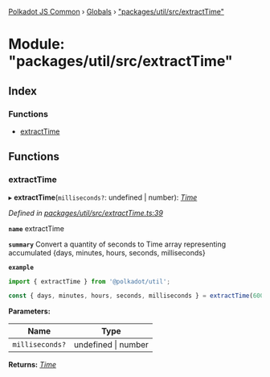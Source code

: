 [Polkadot JS Common](../README.md) › [Globals](../globals.md) › ["packages/util/src/extractTime"](_packages_util_src_extracttime_.md)

# Module: "packages/util/src/extractTime"

## Index

### Functions

* [extractTime](_packages_util_src_extracttime_.md#extracttime)

## Functions

###  extractTime

▸ **extractTime**(`milliseconds?`: undefined | number): *[Time](../interfaces/_packages_util_src_types_.time.md)*

*Defined in [packages/util/src/extractTime.ts:39](https://github.com/polkadot-js/common/blob/e5dd55e4/packages/util/src/extractTime.ts#L39)*

**`name`** extractTime

**`summary`** Convert a quantity of seconds to Time array representing accumulated {days, minutes, hours, seconds, milliseconds}

**`example`** 
<BR>

```javascript
import { extractTime } from '@polkadot/util';

const { days, minutes, hours, seconds, milliseconds } = extractTime(6000); // 0, 0, 10, 0, 0
```

**Parameters:**

Name | Type |
------ | ------ |
`milliseconds?` | undefined &#124; number |

**Returns:** *[Time](../interfaces/_packages_util_src_types_.time.md)*
